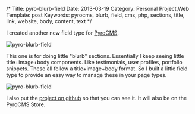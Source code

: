 /*
Title: pyro-blurb-field
Date: 2013-03-19
Category: Personal Project,Web
Template: post
Keywords: pyrocms, blurb, field, cms, php, sections, title, link, website, body, content, text
*/

I created another new field type for [PyroCMS](http://pyrocms.com "PyroCMS Website").

<div class="center">
  <img alt="pyro-blurb-field" src="http://ohdoylerules.com/content/images/Screen-Shot-2013-03-13-at-3.38.39-PM.png" >
</div>

This one is for doing little "blurb" sections. Essentially I keep seeing little title+image+body components. Like testimonials, user profiles, portfolio snippets. These all follow a title+image+body format. So I built a little field type to provide an easy way to manage these in your page types.

<div class="center">
  <img alt="pyro-blurb-field" src="http://ohdoylerules.com/content/images/Screen-Shot-2013-03-13-at-3.38.21-PM.png" >
</div>

I also put the [project on github](https://github.com/james2doyle/pyro-blurb-field "pyro-blurb field github") so that you can see it. It will also be on the PyroCMS Store.
